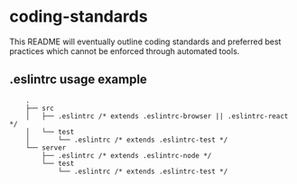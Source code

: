# coding-standards

This README will eventually outline coding standards and preferred best
practices which cannot be enforced through automated tools.

## .eslintrc usage example
```
    .
    ├── src
    │   ├── .eslintrc /* extends .eslintrc-browser || .eslintrc-react */
    │   └── test
    │       └── .eslintrc /* extends .eslintrc-test */
    └── server
        ├── .eslintrc /* extends .eslintrc-node */
        └── test
            └── .eslintrc /* extends .eslintrc-test */
```

